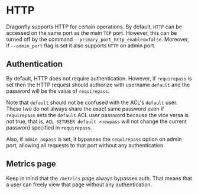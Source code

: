# HTTP

Dragonfly supports HTTP for certain operations. By default, `HTTP` can be accessed on 
the same port as the main `TCP` port. However, this can be turned off by the command
`--primary_port_http_enabled=false`. Moreover, if `--admin_port` flag is set it also
supports `HTTP` on admin port.

## Authentication
By default, HTTP does not require authentication. However, if `requirepass` is set then
the HTTP request should authorize with username `default` and the password will be the value
of `requirepass`.

Note that `default` should not be confused with the ACL's `default` user. 
These two do not always share the exact same password even if `requirepass` sets
the `default` ACL user password because the vice versa is not true, that is, 
`ACL SETUSER default >newpass` will not change the current password specified in `requirepass`.

Also, if `admin_nopass` is set, it bypasses the `requirepass` option on admin port, allowing
all requests to that port without any authentication.

## Metrics page

Keep in mind that the `/metrics` page always bypasses auth. That means that a user can freely
view that page without any authentication.
